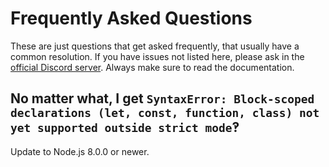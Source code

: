 # Frequently Asked Questions
These are just questions that get asked frequently, that usually have a common resolution.
If you have issues not listed here, please ask in the [official Discord server](https://discord.gg/56MdzWH).
Always make sure to read the documentation.

## No matter what, I get `SyntaxError: Block-scoped declarations (let, const, function, class) not yet supported outside strict mode`‽
Update to Node.js 8.0.0 or newer.
